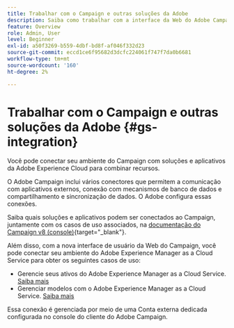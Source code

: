 ```yaml
---
title: Trabalhar com o Campaign e outras soluções da Adobe
description: Saiba como trabalhar com a interface da Web do Adobe Campaign e com soluções e aplicativos da Adobe Experience Cloud
feature: Overview
role: Admin, User
level: Beginner
exl-id: a50f3269-b559-4dbf-bd8f-af046f332d23
source-git-commit: eccd1ce6f95682d3dcfc224061f747f7da0b6681
workflow-type: tm+mt
source-wordcount: '160'
ht-degree: 2%

---
```



# Trabalhar com o Campaign e outras soluções da Adobe {#gs-integration}

Você pode conectar seu ambiente do Campaign com soluções e aplicativos da Adobe Experience Cloud para combinar recursos.

O Adobe Campaign inclui vários conectores que permitem a comunicação com aplicativos externos, conexão com mecanismos de banco de dados e compartilhamento e sincronização de dados. O Adobe configura essas conexões.

Saiba quais soluções e aplicativos podem ser conectados ao Campaign, juntamente com os casos de uso associados, na [documentação do Campaign v8 (console)](https://experienceleague.adobe.com/docs/campaign/campaign-v8/connect/integration.html?lang=pt-BR){target="_blank"}.

Além disso, com a nova interface de usuário da Web do Campaign, você pode conectar seu ambiente do Adobe Experience Manager as a Cloud Service para obter os seguintes casos de uso:

* Gerencie seus ativos do Adobe Experience Manager as a Cloud Service. [Saiba mais](aem-assets.md)
* Gerenciar modelos com o Adobe Experience Manager as a Cloud Service. [Saiba mais](aem-content.md)

Essa conexão é gerenciada por meio de uma Conta externa dedicada configurada no console do cliente do Adobe Campaign.
